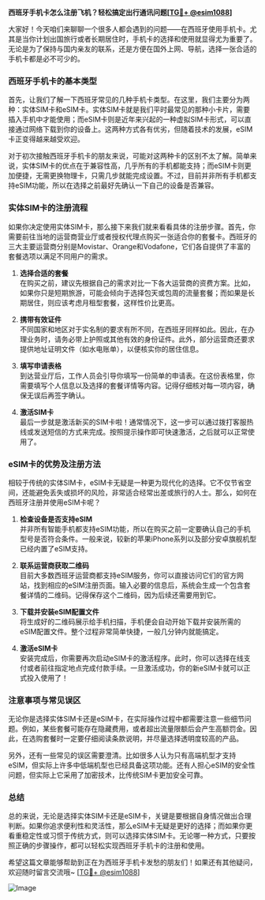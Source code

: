 **西班牙手机卡怎么注册飞机？轻松搞定出行通讯问题[[TG💪+ @esim1088](https://t.me/s/esim1088)]**

大家好！今天咱们来聊聊一个很多人都会遇到的问题——在西班牙使用手机卡。尤其是当你计划出国旅行或者长期居住时，手机卡的选择和使用就显得尤为重要了。无论是为了保持与国内亲友的联系，还是方便在国外上网、导航，选择一张合适的手机卡都是必不可少的。

### 西班牙手机卡的基本类型

首先，让我们了解一下西班牙常见的几种手机卡类型。在这里，我们主要分为两种：实体SIM卡和eSIM卡。实体SIM卡就是我们平时最常见的那种小卡片，需要插入手机中才能使用；而eSIM卡则是近年来兴起的一种虚拟SIM卡形式，可以直接通过网络下载到你的设备上。这两种方式各有优劣，但随着技术的发展，eSIM卡正变得越来越受欢迎。

对于初次接触西班牙手机卡的朋友来说，可能对这两种卡的区别不太了解。简单来说，实体SIM卡的优点在于兼容性高，几乎所有的手机都能支持；而eSIM卡则更加便捷，无需更换物理卡，只需几步就能完成设置。不过，目前并非所有手机都支持eSIM功能，所以在选择之前最好先确认一下自己的设备是否兼容。

### 实体SIM卡的注册流程

如果你决定使用实体SIM卡，那么接下来我们就来看看具体的注册步骤。首先，你需要前往当地的运营商营业厅或者授权代理点购买一张适合你的套餐卡。西班牙的三大主要运营商分别是Movistar、Orange和Vodafone，它们各自提供了丰富的套餐选项以满足不同用户的需求。

1. **选择合适的套餐**  
   在购买之前，建议先根据自己的需求对比一下各大运营商的资费方案。比如，如果你只是短期旅游，可能会倾向于选择包天或包周的流量套餐；而如果是长期居住，则应该考虑月租型套餐，这样性价比更高。

2. **携带有效证件**  
   不同国家和地区对于实名制的要求有所不同，在西班牙同样如此。因此，在办理业务时，请务必带上护照或其他有效的身份证件。此外，部分运营商还要求提供地址证明文件（如水电账单），以便核实你的居住信息。

3. **填写申请表格**  
   到达营业厅后，工作人员会引导你填写一份简单的申请表。在这份表格里，你需要填写个人信息以及选择的套餐详情等内容。记得仔细核对每一项内容，确保无误后再签字确认。

4. **激活SIM卡**  
   最后一步就是激活新买的SIM卡啦！通常情况下，这一步可以通过拨打客服热线或发送短信的方式来完成。按照提示操作即可快速激活，之后就可以正常使用了。

### eSIM卡的优势及注册方法

相较于传统的实体SIM卡，eSIM卡无疑是一种更为现代化的选择。它不仅节省空间，还能避免丢失或损坏的风险，非常适合经常出差或旅行的人士。那么，如何在西班牙注册并使用eSIM卡呢？

1. **检查设备是否支持eSIM**  
   并非所有智能手机都支持eSIM功能，所以在购买之前一定要确认自己的手机型号是否符合条件。一般来说，较新的苹果iPhone系列以及部分安卓旗舰机型已经内置了eSIM支持。

2. **联系运营商获取二维码**  
   目前大多数西班牙运营商都支持eSIM服务，你可以直接访问它们的官方网站，找到相应的eSIM注册页面。输入必要的信息后，系统会生成一个包含套餐详情的二维码。记得保存这个二维码，因为后续还需要用到它。

3. **下载并安装eSIM配置文件**  
   将生成好的二维码展示给手机扫描，手机便会自动开始下载并安装所需的eSIM配置文件。整个过程非常简单快捷，一般几分钟内就能搞定。

4. **激活eSIM卡**  
   安装完成后，你需要再次启动eSIM卡的激活程序。此时，你可以选择在线支付或者前往指定地点完成付款手续。一旦激活成功，你的新eSIM卡就可以正式投入使用了！

### 注意事项与常见误区

无论你是选择实体SIM卡还是eSIM卡，在实际操作过程中都需要注意一些细节问题。例如，某些套餐可能存在隐藏费用，或者超出流量限额后会产生高额罚金。因此，在选购套餐时一定要仔细阅读条款说明，并尽量选择透明度较高的产品。

另外，还有一些常见的误区需要澄清。比如很多人认为只有高端机型才支持eSIM，但实际上许多中低端机型也已经具备这项功能。还有人担心eSIM的安全性问题，但实际上它采用了加密技术，比传统SIM卡更加安全可靠。

### 总结

总的来说，无论是选择实体SIM卡还是eSIM卡，关键是要根据自身情况做出合理判断。如果你追求便利性和灵活性，那么eSIM卡无疑是更好的选择；而如果你更看重稳定性或习惯于传统方式，则可以选择实体SIM卡。无论哪一种方式，只要按照正确的步骤操作，都可以轻松实现西班牙手机卡的注册和使用。

希望这篇文章能够帮助到正在为西班牙手机卡发愁的朋友们！如果还有其他疑问，欢迎随时留言交流哦~ [[TG💪+ @esim1088](https://t.me/s/esim1088)] 

![Image](https://i.postimg.cc/4NQfJmqS/Snipaste-2025-05-13-00-14-12.png)